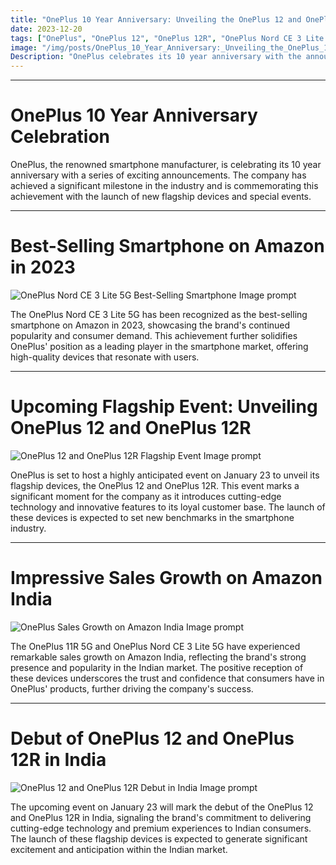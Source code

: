 ```yaml
---
title: "OnePlus 10 Year Anniversary: Unveiling the OnePlus 12 and OnePlus 12R"
date: 2023-12-20
tags: ["OnePlus", "OnePlus 12", "OnePlus 12R", "OnePlus Nord CE 3 Lite 5G", "Amazon India", "smartphone", "flagship event"]
image: "/img/posts/OnePlus_10_Year_Anniversary:_Unveiling_the_OnePlus_12_and_OnePlus_12R/0.png"
Description: "OnePlus celebrates its 10 year anniversary with the announcement of the best-selling OnePlus Nord CE 3 Lite 5G and the upcoming flagship event to unveil the OnePlus 12 and OnePlus 12R. Learn more about the latest developments and sales growth on Amazon India."
---
```



---
# OnePlus 10 Year Anniversary Celebration

OnePlus, the renowned smartphone manufacturer, is celebrating its 10 year anniversary with a series of exciting announcements. The company has achieved a significant milestone in the industry and is commemorating this achievement with the launch of new flagship devices and special events.



---
# Best-Selling Smartphone on Amazon in 2023

![OnePlus Nord CE 3 Lite 5G Best-Selling Smartphone Image prompt](/img/posts/OnePlus_10_Year_Anniversary:_Unveiling_the_OnePlus_12_and_OnePlus_12R/2.png "OnePlus Nord CE 3 Lite 5G Best-Selling Smartphone Image")

The OnePlus Nord CE 3 Lite 5G has been recognized as the best-selling smartphone on Amazon in 2023, showcasing the brand's continued popularity and consumer demand. This achievement further solidifies OnePlus' position as a leading player in the smartphone market, offering high-quality devices that resonate with users.



---
# Upcoming Flagship Event: Unveiling OnePlus 12 and OnePlus 12R

![OnePlus 12 and OnePlus 12R Flagship Event Image prompt](/img/posts/OnePlus_10_Year_Anniversary:_Unveiling_the_OnePlus_12_and_OnePlus_12R/3.png "OnePlus 12 and OnePlus 12R Flagship Event Image")

OnePlus is set to host a highly anticipated event on January 23 to unveil its flagship devices, the OnePlus 12 and OnePlus 12R. This event marks a significant moment for the company as it introduces cutting-edge technology and innovative features to its loyal customer base. The launch of these devices is expected to set new benchmarks in the smartphone industry.



---
# Impressive Sales Growth on Amazon India

![OnePlus Sales Growth on Amazon India Image prompt](/img/posts/OnePlus_10_Year_Anniversary:_Unveiling_the_OnePlus_12_and_OnePlus_12R/4.png "OnePlus Sales Growth on Amazon India Image")

The OnePlus 11R 5G and OnePlus Nord CE 3 Lite 5G have experienced remarkable sales growth on Amazon India, reflecting the brand's strong presence and popularity in the Indian market. The positive reception of these devices underscores the trust and confidence that consumers have in OnePlus' products, further driving the company's success.



---
# Debut of OnePlus 12 and OnePlus 12R in India

![OnePlus 12 and OnePlus 12R Debut in India Image prompt](/img/posts/OnePlus_10_Year_Anniversary:_Unveiling_the_OnePlus_12_and_OnePlus_12R/5.png "OnePlus 12 and OnePlus 12R Debut in India Image")

The upcoming event on January 23 will mark the debut of the OnePlus 12 and OnePlus 12R in India, signaling the brand's commitment to delivering cutting-edge technology and premium experiences to Indian consumers. The launch of these flagship devices is expected to generate significant excitement and anticipation within the Indian market.
